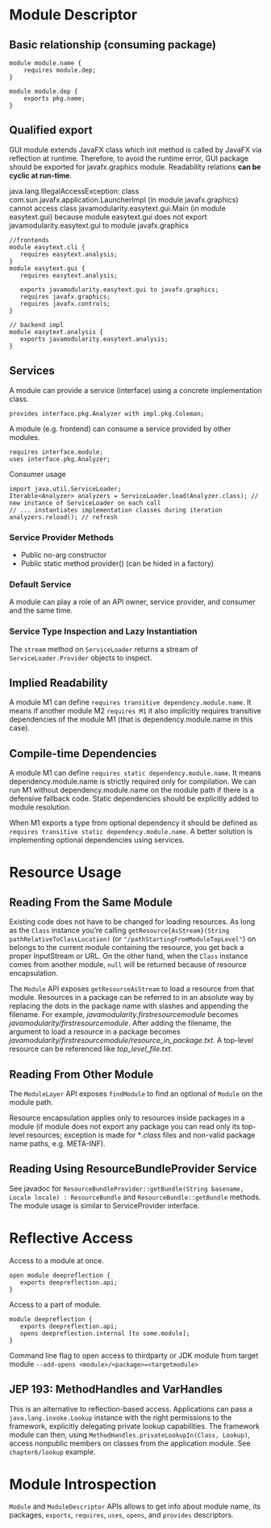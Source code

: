 # Module Descriptor

## Basic relationship (consuming package)
```
module module.name {
    requires module.dep;
}

module module.dep {
    exports pkg.name;
}
```

## Qualified export
GUI module extends JavaFX class which init method is called by JavaFX via reflection at runtime. Therefore, to avoid the runtime error, GUI package should be exported for javafx.graphics module. Readability relations **can be cyclic at run-time**.

java.lang.IllegalAccessException: class com.sun.javafx.application.LauncherImpl (in module javafx.graphics) cannot access class javamodularity.easytext.gui.Main (in module easytext.gui) because module easytext.gui does not export javamodularity.easytext.gui to module javafx.graphics

```
//frontends
module easytext.cli {
   requires easytext.analysis;
}
module easytext.gui {
   requires easytext.analysis;
   
   exports javamodularity.easytext.gui to javafx.graphics;
   requires javafx.graphics;
   requires javafx.controls;
}

// backend impl
module easytext.analysis {
   exports javamodularity.easytext.analysis;
}
```

## Services
A module can provide a service (interface) using a concrete implementation class.
```
provides interface.pkg.Analyzer with impl.pkg.Coleman;
```

A module (e.g. frontend) can consume a service provided by other modules.
```
requires interface.module;
uses interface.pkg.Analyzer;
```

Consumer usage
```
import java.util.ServiceLoader;
Iterable<Analyzer> analyzers = ServiceLoader.load(Analyzer.class); // new instance of ServiceLoader on each call
// ... instantiates implementation classes during iteration
analyzers.reload(); // refresh
```
### Service Provider Methods
* Public no-arg constructor
* Public static method provider() (can be hided in a factory)

### Default Service
A module can play a role of an API owner, service provider, and consumer and the same time.

### Service Type Inspection and Lazy Instantiation
The `stream` method on `ServiceLoader` returns a stream of `ServiceLoader.Provider` objects to inspect.

## Implied Readability
A module M1 can define `requires transitive dependency.module.name`. It means if another module M2 `requires M1` it also implicitly requires transitive dependencies of the module M1 (that is dependency.module.name in this case).

## Compile-time Dependencies
A module M1 can define `requires static dependency.module.name`. It means dependency.module.name is strictly required only for compilation. We can run M1 without dependency.module.name on the module path if there is a defensive fallback code. Static dependencies should be explicitly added to module resolution.

When M1 exports a type from optional dependency it should be defined as `requires transitive static dependency.module.name`. A better solution is implementing optional dependencies using services.

# Resource Usage

## Reading From the Same Module
Existing code does not have to be changed for loading resources. As long as the `Class` instance you’re calling `getResource{AsStream}(String pathRelativeToClassLocation)` (or `"/pathStartingFromModuleTopLevel"`) on belongs to the current module containing the resource, you get back a proper InputStream or URL. On the other hand, when the `Class` instance comes from another module, `null` will be returned because of resource encapsulation.

The `Module` API exposes `getResourceAsStream` to load a resource from that module. Resources in a package can be referred to in an absolute way by replacing the dots in the package name with slashes and appending the filename. For example, *javamodularity.firstresourcemodule* becomes *javamodularity/firstresourcemodule*. After adding the filename, the argument to load a resource in a package becomes *javamodularity/firstresourcemodule/resource_in_package.txt*. A top-level resource can be referenced like *top_level_file.txt*.

## Reading From Other Module
The `ModuleLayer` API exposes `findModule` to find an optional of `Module` on the module path.

Resource encapsulation applies only to resources inside packages in a module (if module does not export any package you can read only its top-level resources; exception is made for **.class* files and non-valid package name paths, e.g. META-INF).


## Reading Using ResourceBundleProvider Service
See javadoc for `ResourceBundleProvider::getBundle(String basename, Locale locale) : ResourceBundle` and `ResourceBundle::getBundle` methods. The module usage is similar to ServiceProvider interface.

# Reflective Access

Access to a module at once.
```
open module deepreflection {
   exports deepreflection.api;
}
```

Access to a part of module.
```
module deepreflection {
   exports deepreflection.api;
   opens deepreflection.internal [to some.module];
}
```

Command line flag to open access to thirdparty or JDK module from target module `--add-opens <module>/<package>=<targetmodule>`

## JEP 193: MethodHandles and VarHandles
This is an alternative to reflection-based access. Applications can pass a `java.lang.invoke.Lookup` instance with the right permissions to the framework, explicitly delegating private lookup capabilities. The framework module can then, using `MethodHandles.privateLookupIn(Class, Lookup)`, access nonpublic members on classes from the application module. See `chapter6/lookup` example.

# Module Introspection
`Module` and `ModuleDescriptor` APIs allows to get info about module name, its packages, `exports`, `requires`, `uses`, `opens`, and `provides` descriptors.
